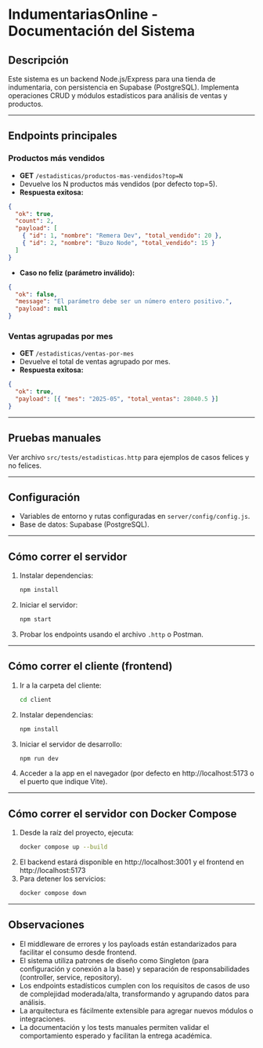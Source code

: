 # IndumentariasOnline - Documentación del Sistema

## Descripción

Este sistema es un backend Node.js/Express para una tienda de indumentaria, con persistencia en Supabase (PostgreSQL). Implementa operaciones CRUD y módulos estadísticos para análisis de ventas y productos.

---

## Endpoints principales

### Productos más vendidos

- **GET** `/estadisticas/productos-mas-vendidos?top=N`
- Devuelve los N productos más vendidos (por defecto top=5).
- **Respuesta exitosa:**

```json
{
  "ok": true,
  "count": 2,
  "payload": [
    { "id": 1, "nombre": "Remera Dev", "total_vendido": 20 },
    { "id": 2, "nombre": "Buzo Node", "total_vendido": 15 }
  ]
}
```

- **Caso no feliz (parámetro inválido):**

```json
{
  "ok": false,
  "message": "El parámetro debe ser un número entero positivo.",
  "payload": null
}
```

### Ventas agrupadas por mes

- **GET** `/estadisticas/ventas-por-mes`
- Devuelve el total de ventas agrupado por mes.
- **Respuesta exitosa:**

```json
{
  "ok": true,
  "payload": [{ "mes": "2025-05", "total_ventas": 28040.5 }]
}
```

---

## Pruebas manuales

Ver archivo `src/tests/estadisticas.http` para ejemplos de casos felices y no felices.

---

## Configuración

- Variables de entorno y rutas configuradas en `server/config/config.js`.
- Base de datos: Supabase (PostgreSQL).

---

## Cómo correr el servidor

1. Instalar dependencias:
   ```sh
   npm install
   ```
2. Iniciar el servidor:
   ```sh
   npm start
   ```
3. Probar los endpoints usando el archivo `.http` o Postman.

---

## Cómo correr el cliente (frontend)

1. Ir a la carpeta del cliente:
   ```sh
   cd client
   ```
2. Instalar dependencias:
   ```sh
   npm install
   ```
3. Iniciar el servidor de desarrollo:
   ```sh
   npm run dev
   ```
4. Acceder a la app en el navegador (por defecto en http://localhost:5173 o el puerto que indique Vite).

---

## Cómo correr el servidor con Docker Compose

1. Desde la raíz del proyecto, ejecuta:
   ```sh
   docker compose up --build
   ```
2. El backend estará disponible en http://localhost:3001 y el frontend en http://localhost:5173
3. Para detener los servicios:
   ```sh
   docker compose down
   ```

---

## Observaciones

- El middleware de errores y los payloads están estandarizados para facilitar el consumo desde frontend.
- El sistema utiliza patrones de diseño como Singleton (para configuración y conexión a la base) y separación de responsabilidades (controller, service, repository).
- Los endpoints estadísticos cumplen con los requisitos de casos de uso de complejidad moderada/alta, transformando y agrupando datos para análisis.
- La arquitectura es fácilmente extensible para agregar nuevos módulos o integraciones.
- La documentación y los tests manuales permiten validar el comportamiento esperado y facilitan la entrega académica.
